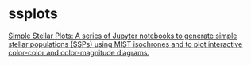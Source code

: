 # ssplots
<u>S<u>imple <u>S<u>tellar <u>Plots: A series of Jupyter notebooks to generate simple stellar populations (SSPs) using MIST isochrones and to plot interactive color-color and color-magnitude diagrams.
